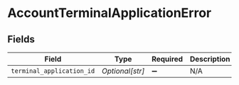 # AccountTerminalApplicationError


## Fields

| Field                     | Type                      | Required                  | Description               |
| ------------------------- | ------------------------- | ------------------------- | ------------------------- |
| `terminal_application_id` | *Optional[str]*           | :heavy_minus_sign:        | N/A                       |